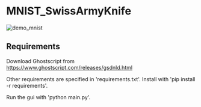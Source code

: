 # MNIST_SwissArmyKnife

![demo_mnist](https://github.com/Redelyx/MNIST_SwissArmyKnife/assets/32637807/25644e48-7f48-4dc9-902c-74ba59f47715)


## Requirements 

Download Ghostscript from https://www.ghostscript.com/releases/gsdnld.html

Other requirements are specified in 'requirements.txt'. Install with 'pip install -r requirements'.

Run the gui with  'python main.py'.
